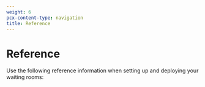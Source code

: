 ```yaml
---
weight: 6
pcx-content-type: navigation
title: Reference
---
```


# Reference

Use the following reference information when setting up and deploying your waiting rooms:

<DirectoryListing path="/reference" />
